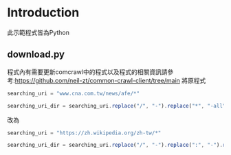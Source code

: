 # **Introduction**
此示範程式皆為Python
## download.py
程式內有需要更新comcrawl中的程式以及程式的相關資訊請參考:https://github.com/neil-zt/common-crawl-client/tree/main
將原程式
```js
searching_uri = "www.cna.com.tw/news/afe/*"
```
```js
searching_uri_dir = searching_uri.replace("/", "-").replace("*", "-all")
```
改為
```js
searching_uri = "https://zh.wikipedia.org/zh-tw/*"
```
```js
searching_uri_dir = searching_uri.replace("/", "-").replace(":", "-").replace("*", "-all")
```
